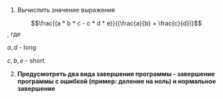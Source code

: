 1. Вычислить значение выражения

$$\frac{(a * b * c - c * d * e)}{(\frac{a}{b} + \frac{c}{d})}$$, где 

$a, d$ - long

$c, b, e$ - short

2. **Предусмотреть два вида завершения программы - завершение программы с ошибкой (пример: деление на ноль) и нормальное завершение**
